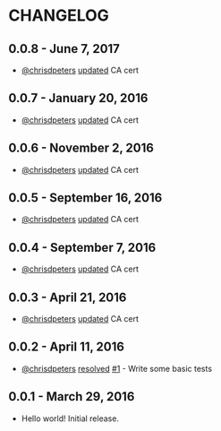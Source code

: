 # CHANGELOG

## 0.0.8 - June 7, 2017

- [@chrisdpeters](https://github.com/chrisdpeters)
  [updated](https://github.com/liveeditor/net_http_ssl_fix/commit/f3a05688aa6947073c0d896b982aaa3d6e4bfc8c)
  CA cert

## 0.0.7 - January 20, 2016

-  [@chrisdpeters](https://github.com/chrisdpeters)
   [updated](https://github.com/liveeditor/net_http_ssl_fix/commit/5b4aa59ce241a569536b8f7a0573f103f9e5218b)
   CA cert

## 0.0.6 - November 2, 2016

-  [@chrisdpeters](https://github.com/chrisdpeters)
   [updated](https://github.com/liveeditor/net_http_ssl_fix/commit/fd3ae10676eb9a403f7d281b513b6b2ce1dc01ba)
   CA cert

## 0.0.5 - September 16, 2016

-  [@chrisdpeters](https://github.com/chrisdpeters)
   [updated](https://github.com/liveeditor/net_http_ssl_fix/commit/80b62b77e259150d722cd3f0df67fe82289954df)
   CA cert

## 0.0.4 - September 7, 2016

-  [@chrisdpeters](https://github.com/chrisdpeters)
   [updated](https://github.com/liveeditor/net_http_ssl_fix/commit/d63e4489d98cd70a217fe2eeb5dcd699b1a10d14)
   CA cert

## 0.0.3 - April 21, 2016

-  [@chrisdpeters](https://github.com/chrisdpeters)
   [updated](https://github.com/liveeditor/net_http_ssl_fix/commit/d1d1bc1dcfdeb209aed80edabdd3e9975d1409ea)
   CA cert

## 0.0.2 - April 11, 2016

-  [@chrisdpeters](https://github.com/chrisdpeters)
   [resolved](https://github.com/liveeditor/net_http_ssl_fix/commit/65813f9ab62ebf14b42640749994c02fdb5a10e7)
   [#1](https://github.com/liveeditor/net_http_ssl_fix/issues/1) -
   Write some basic tests

## 0.0.1 - March 29, 2016

- Hello world! Initial release.
